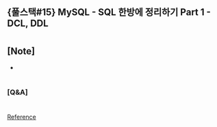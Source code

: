 ## {풀스택#15} MySQL - SQL 한방에 정리하기 Part 1 - DCL, DDL

#

## [Note]

-

#

### [Q&A]

#

[Reference](https://www.youtube.com/watch?v=8oEE0fgXA4M&list=PLEOnZ6GeucBU7FR26mn9d3Mxqc8V81yHX&index=15)
